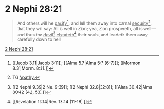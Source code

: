 # 2 Nephi 28:21

> And others will he <u>pacify</u>[^a], and lull them away into carnal <u>security</u>[^b], that they will say: All is well in Zion; yea, Zion prospereth, all is well—and thus the <u>devil</u>[^c] <u>cheateth</u>[^d] their souls, and leadeth them away carefully down to hell.

[2 Nephi 28:21](https://www.churchofjesuschrist.org/study/scriptures/bofm/2-ne/28?lang=eng&id=p21#p21)


[^a]: [[Jacob 3.11|Jacob 3:11]]; [[Alma 5.7|Alma 5:7 (6-7)]]; [[Mormon 8.31|Morm. 8:31.]]
[^b]: TG [Apathy.](https://www.churchofjesuschrist.org/study/scriptures/tg/apathy?lang=eng)
[^c]: [[2 Nephi 9.39|2 Ne. 9:39]]; [[2 Nephi 32.8|32:8]]; [[Alma 30.42|Alma 30:42 (42, 53).]]
[^d]: [[Revelation 13.14|Rev. 13:14 (11-18).]]
